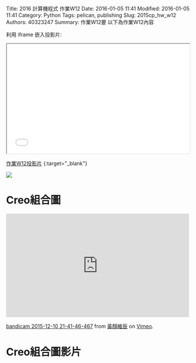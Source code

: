 Title: 2016 計算機程式 作業W12
Date: 2016-01-05 11:41
Modified: 2016-01-05 11:41
Category: Python
Tags: pelican, publishing
Slug: 2015cp_hw_w12
Authors: 40323247
Summary: 作業W12要
以下為作業W12內容

利用 iframe 嵌入投影片:

<iframe src="simplest12.html" width="500" height="300"></iframe>

[作業W12投影片](simplest12.html)
{:target="_blank"}


<img src="https://copy.com/C3xIjmXpYkh3G7w9"></img><br/>

<h1>Creo組合圖</h1>


  <iframe src="https://player.vimeo.com/video/148491335" width="500" height="283" frameborder="0" webkitallowfullscreen mozallowfullscreen allowfullscreen></iframe>
<p><a href="https://vimeo.com/148491335">bandicam 2015-12-10 21-41-46-467</a> from <a href="https://vimeo.com/user45499931">黃顏維辰</a> on <a href="https://vimeo.com">Vimeo</a>.</p>

<h1>Creo組合圖影片</h1>
